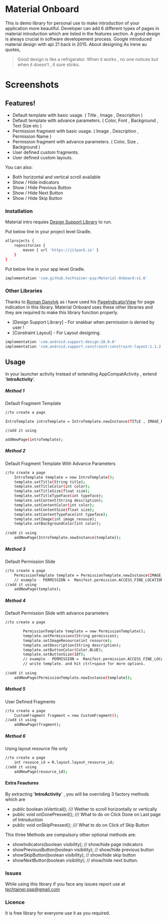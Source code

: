 # Material Onboard

This is demo library for personal use to make introduction of your application more beautiful. Developer can add 6 different types of pages in material introduction which are listed in the features section.
A good design is always crucial in software developement process. Google introduced material design with api 21 back in 2015. About designing As Irene au quotes,

> Good design is like a refrigerator. When it works , 
> no one notices but when it doesn’t , it sure stinks.

# Screenshots


## Features!

  - Default template with basic usage. ( Title , Image , Description )
  - Default template with advance parameters. ( Color, Font , Background , Text Size etc )
  - Permission fragment with basic usage. ( Image , Description , Permission Name )
  - Permission fragment with advance parameters. ( Color, Size , Background )
  - User defined custom fragments.
  - User defined custom layouts.

You can also:
  - Both horizontal and vertical scroll available
  - Show / Hide indicators
  - Show / Hide Previous Button
  - Show / Hide Next Button
  - Show / Hide Skip Button



### Installation

Material intro requies [Design Support Library](https://developer.android.com/topic/libraries/support-library/packages#design)  to run.

Put below line in your project level Gradle.

```sh
allprojects {
    repositories {
        maven { url 'https://jitpack.io' }
    }
}
```

Put below line in your app level Gradle.

```sh
implementation 'com.github.techtainer-psp:Material-Onboard:v1.0'
```

### Other Libraries

Thanks to  [Roman Danylyk](https://github.com/romandanylyk) as i have used his [PageIndicatorView](https://github.com/romandanylyk/PageIndicatorView)  for page indication in this library.
Material Onboard uses these other libraries and they are required to make this library function properly.
* [Design Support Library] - For snakbar when permission is denied by user !
* [Constraint Layout] - For Layout designing.

```sh
implementation 'com.android.support:design:28.0.0'
implementation 'com.android.support.constraint:constraint-layout:1.1.2'
```

## Usage

In your launcher activity Instead of extending AppCompatActivity , extend '**IntroActivity**'. 


##### Method 1
Default Fragment Template
```sh
//to create a page

IntroTemplate introTemplate = IntroTemplate.newInstance(TITLE , IMAGE_RESOURCE , DESCRIPTION);

//add it using

addNewPage(introTemplate);
```
##### Method 2
Default Fragment Template With Advance Parameters
```sh
//to create a page
    IntroTemplate template = new IntroTemplate();
    template.setTitle(String title);
    template.setTitleColor(int color);
    template.setTitleSize(float size);
    template.setTitleTypeFace(int typeface);
    template.setContent(String description);
    template.setContentColor(int color);
    template.setContentSize(float size);
    template.setContentTypeFace(int typeface);
    template.setImage(int image_resouce);
    template.setBackgroundColor(int color);
    
//add it using
    addNewPage(IntroTemplate.newInstance(template));
```

##### Method 3
Default Permission Slide
```sh
//to create a page
    PermissionTemplate template = PermissionTemplate.newInstance(IMAGE_RESOURCE, DESCRIPTION , PERMISSION);  
    // example - PERMISSION =  Manifest.permission.ACCESS_FINE_LOCATION;
//add it using
    addNewPage(template);
```
##### Method 4
Default Permission Slide with advance parameters
```sh
//to create a page

        PermissionTemplate template = new PermissionTemplate();
        template.setPermissions(String permission);
        template.setImageResource(int resource);
        template.setDescription(String description);
        template.setButtonColor(Color.BLUE);
        template.setButtonSize(18f);
        // example - PERMISSION =  Manifest.permission.ACCESS_FINE_LOCATION;
        // write template. and hit ctrl+space for more options.
        
//add it using
    addNewPage(PermissionTemplate.newInstance(template));
```

##### Method 5
User Defined Fragments
```sh
//to create a page
    CustomFragment fragment = new CustomFragment();
//add it using
    addNewPage(fragment);
```
##### Method 6
Using layout resource file only
```sh
//to create a page
    int resouce_id = R.layout.layout_resource_id;
//add it using
    addNewPage(resource_id);
```
#### Extra Feautures

By extracting '**IntroActivity**' , you will be overriding 3 factory methods which are
- public boolean isVertical();           /// Wether to scroll horizontally or vertically
- public void onDonePressed();        /// What to do on Click Done on Last page of Introduction
- public void onSkipPressed();        /// What to do on Click of Skip Button

This three Methods are compulsory other optional methods are:

- showIndicators(boolean visibility);       // show/hide page indicators
- showPreviousButton(boolean visibility);   // show/hide  previous button
- showSkipButton(boolean visibility);       // show/hide skip button
- showNextButton(boolean visibility);       // show/hide next button.

### Issues
While using this library if you face any issues report use at techtainer.psp@gmail.com

### Licence 

It is free library for everyone use it as you required.

 
